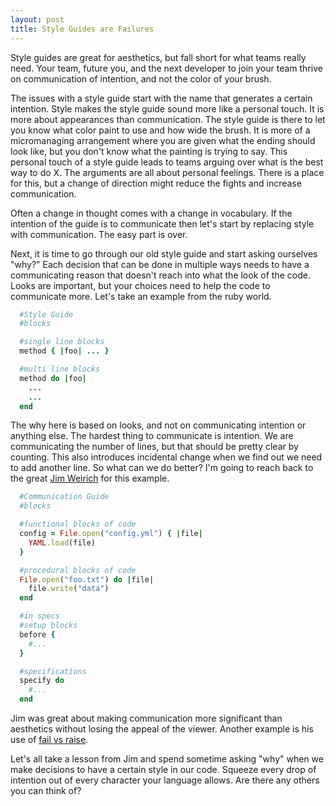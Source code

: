 ```yaml
---
layout: post
title: Style Guides are Failures
---
```


Style guides are great for aesthetics, but fall short for what teams
really need. Your team, future you, and the next developer to join your
team thrive on communication of intention, and not the color of your
brush.

The issues with a style guide start with the name that generates a
certain intention. Style makes the style guide sound more like a
personal touch. It is more about appearances than communication.
The style guide is there to let you know what color paint to use and how
wide the brush. It is more of a micromanaging arrangement where you are
given what the ending should look like, but you don't know what the
painting is trying to say. This personal touch of a style guide leads to
teams arguing over what is the best way to do X. The arguments are all
about personal feelings. There is a place for this, but a change of
direction might reduce the fights and increase communication.

Often a change in thought comes with a change in vocabulary. If the
intention of the guide is to communicate then let's start by replacing
style with communication. The easy part is over.

Next, it is time to go through our old style guide and start asking
ourselves "why?" Each decision that can be done in multiple ways needs
to have a communicating reason that doesn't reach into what the look of
the code. Looks are important, but your choices need to help the code to
communicate more. Let's take an example from the ruby world.

```ruby
  #Style Guide
  #blocks

  #single line blocks
  method { |foo| ... }

  #multi line blocks
  method do |foo|
    ...
    ...
  end
```

The why here is based on looks, and not on communicating intention or
anything else. The hardest thing to communicate is intention. We are
communicating the number of lines, but that should be pretty clear
by counting. This also introduces incidental change when we find out we
need to add another line.  So what can we do better? I'm going to reach
back to the great [Jim Weirich](https://en.wikipedia.org/wiki/Jim_Weirich)
for this example.

```ruby
  #Communication Guide
  #blocks

  #functional blocks of code
  config = File.open("config.yml") { |file|
    YAML.load(file)
  }

  #procedural blocks of code
  File.open("foo.txt") do |file|
    file.write("data")
  end

  #in specs
  #setup blocks
  before {
    #...
  }

  #specifications
  specify do
    #...
  end
```

Jim was great about making communication more significant than aesthetics without
losing the appeal of the viewer. Another example is
his use of [fail vs
raise](http://rubyrogues.com/151-rr-the-jim-weirich-tribute-episode/).

Let's all take a lesson from Jim and spend sometime asking "why" when we
make decisions to have a certain style in our code. Squeeze every drop of
intention out of every character your language allows. Are there any
others you can think of?
